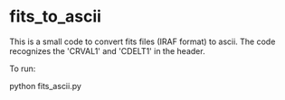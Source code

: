 fits_to_ascii
=============
This is a small code to convert fits files (IRAF format) to ascii.
The code recognizes the 'CRVAL1' and 'CDELT1' in the header.

To  run:

python fits_ascii.py

